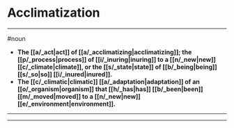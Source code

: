 # Acclimatization
---
#noun
- **The [[a/_act|act]] of [[a/_acclimatizing|acclimatizing]]; the [[p/_process|process]] of [[i/_inuring|inuring]] to a [[n/_new|new]] [[c/_climate|climate]], or the [[s/_state|state]] of [[b/_being|being]] [[s/_so|so]] [[i/_inured|inured]].**
- **The [[c/_climatic|climatic]] [[a/_adaptation|adaptation]] of an [[o/_organism|organism]] that [[h/_has|has]] [[b/_been|been]] [[m/_moved|moved]] to a [[n/_new|new]] [[e/_environment|environment]].**
---
---
